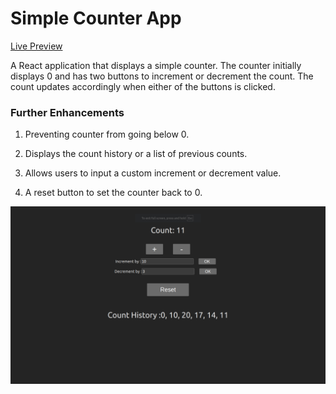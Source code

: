 # Simple Counter App

[Live Preview](https://simple-counter-app-nine.vercel.app/)

A React application that displays a simple counter. The counter initially displays 0 and has two buttons to increment or decrement the count. The count updates accordingly when either of the buttons is clicked.

### Further Enhancements
1. Preventing counter from going below 0.

2. Displays the count history or a list of previous counts.

3. Allows users to input a custom increment or decrement value.

4. A reset button to set the counter back to 0.

<img src="./assets/simple-counter-app-preview.png">